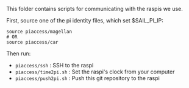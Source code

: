 This folder contains scripts for communicating with the raspis we use.

First, source one of the pi identity files, which set $SAIL_PI_IP:

    source piaccess/magellan
    # OR
    source piaccess/car

Then run:

- `piaccess/ssh` : SSH to the raspi
- `piaccess/time2pi.sh` : Set the raspi's clock from your computer
- `piaccess/push2pi.sh` : Push this git repository to the raspi
